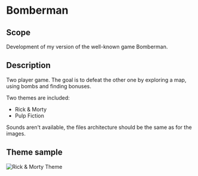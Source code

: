 # Bomberman
## Scope
Development of my version of the well-known game Bomberman.

## Description
Two player game. The goal is to defeat the other one by exploring a map, using bombs and finding bonuses.

Two themes are included:
 - Rick & Morty
 - Pulp Fiction

Sounds aren't available, the files architecture should be the same as for the images.

## Theme sample
![Rick & Morty Theme](https://github.com/pgjlucas/bomberman/blob/master/rick%26morty.png)
